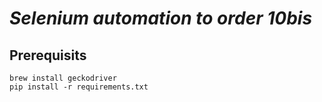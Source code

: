 # _Selenium automation to order 10bis_


## Prerequisits
```
brew install geckodriver
pip install -r requirements.txt
```
